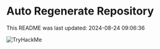 # Auto Regenerate Repository

This README was last updated: 2024-08-24 09:06:36

 ![TryHackMe](https://tryhackme.com/badge/533634)
